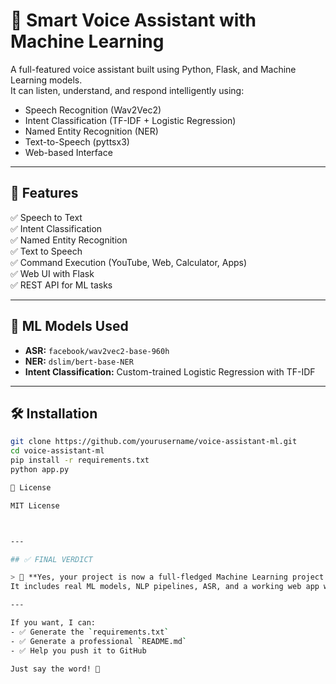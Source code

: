# 🧠 Smart Voice Assistant with Machine Learning

A full-featured voice assistant built using Python, Flask, and Machine Learning models.  
It can listen, understand, and respond intelligently using:
- Speech Recognition (Wav2Vec2)
- Intent Classification (TF-IDF + Logistic Regression)
- Named Entity Recognition (NER)
- Text-to-Speech (pyttsx3)
- Web-based Interface

---

## 🚀 Features
✅ Speech to Text  
✅ Intent Classification  
✅ Named Entity Recognition  
✅ Text to Speech  
✅ Command Execution (YouTube, Web, Calculator, Apps)  
✅ Web UI with Flask  
✅ REST API for ML tasks

---

## 🧠 ML Models Used
- **ASR:** `facebook/wav2vec2-base-960h`
- **NER:** `dslim/bert-base-NER`
- **Intent Classification:** Custom-trained Logistic Regression with TF-IDF

---

## 🛠 Installation

```bash
git clone https://github.com/yourusername/voice-assistant-ml.git
cd voice-assistant-ml
pip install -r requirements.txt
python app.py

📜 License

MIT License



---

## ✅ FINAL VERDICT

> 🏁 **Yes, your project is now a full-fledged Machine Learning project.**  
It includes real ML models, NLP pipelines, ASR, and a working web app with REST APIs. This is **resume-ready, GitHub-ready, and portfolio-ready**.

---

If you want, I can:
- ✅ Generate the `requirements.txt`
- ✅ Generate a professional `README.md`
- ✅ Help you push it to GitHub

Just say the word! 🚀

